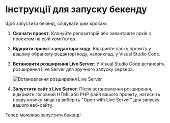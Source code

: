 # Інструкції для запуску бекенду

Щоб запустити бекенд, слідувати цим крокам:

1. **Скачати проект**: Клонуйте репозиторій або завантажте архів з проектом на свій комп'ютер.

2. **Відкрити проект з редактора коду**: Відкрийте папку проекту у вашому обраному редакторі коду, наприклад, у Visual Studio Code.

3. **Встановити розширення Live Server**: У Visual Studio Code встановіть розширення Live Server для зручного запуску сервера.

   ![Встановлення розширення Live Server](images/live_server_extension.jpg)

4. **Запустити сайт з Live Server**: Після встановлення розширення, відкрийте головний HTML або PHP файл вашого проекту, натисніть праву кнопку миші та виберіть "Open with Live Server" для запуску вашого веб-сайту.

Тепер можливо запустити бекенд!

